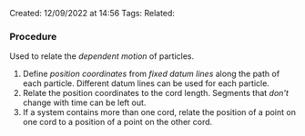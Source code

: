 Created: 12/09/2022 at 14:56
Tags: 
Related:

### Procedure
Used to relate the *dependent motion* of particles.

1. Define *position coordinates* from *fixed datum lines* along the path of each particle. Different datum lines can be used for each particle.
2. Relate the position coordinates to the cord length. Segments that *don't* change with time can be left out.
3. If a system contains more than one cord, relate the position of a point on one cord to a position of a point on the other cord.
